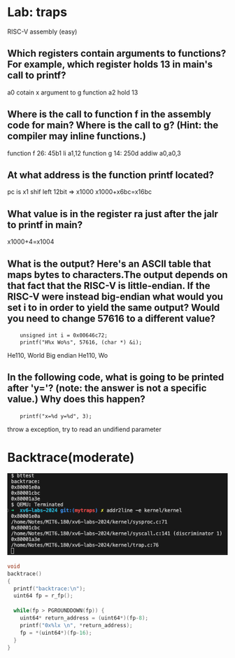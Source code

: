 # Lab: traps
RISC-V assembly (easy)
## Which registers contain arguments to functions? For example, which register holds 13 in main's call to printf?
a0 cotain x argument to g function
a2 hold 13
## Where is the call to function f in the assembly code for main? Where is the call to g? (Hint: the compiler may inline functions.)
function f
26:	45b1                	li	a1,12
function g
14:	250d                	addiw	a0,a0,3 
## At what address is the function printf located?
pc is x1 shif left 12bit => x1000
x1000+x6bc=x16bc
## What value is in the register ra just after the jalr to printf in main?
x1000+4=x1004
## What is the output? Here's an ASCII table that maps bytes to characters.The output depends on that fact that the RISC-V is little-endian. If the RISC-V were instead big-endian what would you set i to in order to yield the same output? Would you need to change 57616 to a different value?

```
	unsigned int i = 0x00646c72;
	printf("H%x Wo%s", 57616, (char *) &i);
```

He110, World
Big endian
He110, Wo
## In the following code, what is going to be printed after 'y='? (note: the answer is not a specific value.) Why does this happen?
```
	printf("x=%d y=%d", 3);
```
throw a exception, try to read an undifiend parameter

# Backtrace(moderate)

![alt text](image-40.png)

```c
void 
backtrace()
{
  printf("backtrace:\n");
  uint64 fp = r_fp();  
  
  while(fp > PGROUNDDOWN(fp)) {
    uint64* return_address = (uint64*)(fp-8);
    printf("0x%lx \n", *return_address);    
    fp = *(uint64*)(fp-16);
  }
}
```


